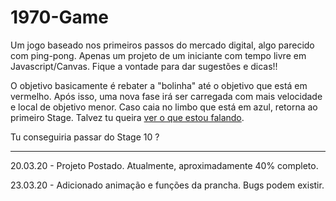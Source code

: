 # 1970-Game
Um jogo baseado nos primeiros passos do mercado digital, algo parecido com ping-pong.
Apenas um projeto de um iniciante com tempo livre em Javascript/Canvas. Fique a vontade para dar sugestões e dicas!!

O objetivo basicamente é rebater a "bolinha" até o objetivo que está em vermelho. Após isso, uma nova fase irá ser carregada
com mais velocidade e local de objetivo menor. Caso caia no limbo que está em azul, retorna ao primeiro Stage.
Talvez tu queira [ver o que estou falando](https://i.imgur.com/JBfNRjp.png).

Tu conseguiria passar do Stage 10 ?

<hr>

20.03.20 - Projeto Postado. Atualmente, aproximadamente 40% completo.

23.03.20 - Adicionado animação e funções da prancha. Bugs podem existir.
